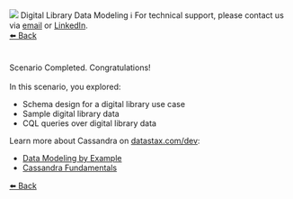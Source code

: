 <!-- TOP -->
<div class="top">
  <img src="https://datastax-academy.github.io/katapod-shared-assets/images/ds-academy-logo.svg" />
  <span class="scenario-title">Digital Library Data Modeling</span>
  <span class="scenario-subtitle">ℹ️ For technical support, please contact us via <a href="mailto:aleksandr.volochnev@datastax.com">email</a> or <a href="https://dtsx.io/aleks">LinkedIn</a>.</span> 
</div>

<!-- NAVIGATION -->
<div id="navigation-top" class="navigation-top">
 <a href='command:katapod.loadPage?[{"step":"step13"}]'
   class="btn btn-dark navigation-top-left">⬅️ Back
 </a>
</div>

<!-- CONTENT -->
<main>
    <br/><br/>
    <div class="container px-4 py-2">
     <div class="row g-4 py-2 row-cols-1 row-cols-lg-1">
      <div class="feature col div-choice">
        <div class="scenario-completed">Scenario Completed. Congratulations!</div>
        <br/>
        <div class="scenario-objectives">In this scenario, you explored:</div>
        <ul>
              <li><span class="scenario-objective">Schema design for a digital library use case</span></li>
              <li><span class="scenario-objective">Sample digital library data</span></li>
              <li><span class="scenario-objective">CQL queries over digital library data</span></li>
        </ul>
        <div class="resources">Learn more about Cassandra on <a href="https://datastax.com/dev" target="_blank">datastax.com/dev</a>:</div>
        <ul>
              <li><span class="resource"><a href="https://www.datastax.com/learn/data-modeling-by-example" target="_blank">Data Modeling by Example</a></span></li>
              <li><span class="resource"><a href="https://datastax.com/learning-series/cassandra-fundamentals" target="_blank">Cassandra Fundamentals</a></span></li>
        </ul>
      </div>
     </div>
    </div>
</main>

<!-- NAVIGATION -->
<div id="navigation-bottom" class="navigation-bottom">
 <a href='command:katapod.loadPage?[{"step":"step13"}]'
   class="btn btn-dark navigation-bottom-left">⬅️ Back
 </a>
</div>
<br/>